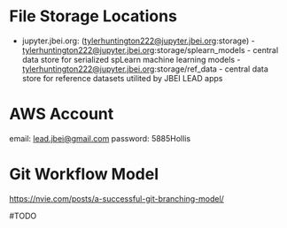 # File Storage Locations

- jupyter.jbei.org: (tylerhuntington222@jupyter.jbei.org:storage)
        - tylerhuntington222@jupyter.jbei.org:storage/splearn_models
            - central data store for serialized spLearn machine learning models
        - tylerhuntington222@jupyter.jbei.org:storage/ref_data
            - central data store for reference datasets utilited by JBEI LEAD apps

# AWS Account
email: lead.jbei@gmail.com
password: 5885Hollis

# Git Workflow Model
https://nvie.com/posts/a-successful-git-branching-model/

#TODO
